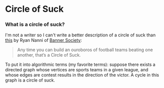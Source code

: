 # Circle of Suck

### What is a circle of suck?

I'm not a writer so I can't write a better description of a circle of suck than [this][1] by Ryan Nanni of [Banner Society][2]:

> Any time you can build an ouroboros of football teams beating one another, that’s a Circle of Suck.

To put it into algorithmic terms (my favorite terms): suppose there exists a directed graph whose vertices are sports teams in a given league, and whose edges are contest results in the direction of the victor. A cycle in this graph is a circle of suck.

[1]: https://www.bannersociety.com/2020/11/2/21546692/circles-of-suck-a-2020-update
[2]: https://www.bannersociety.com/

